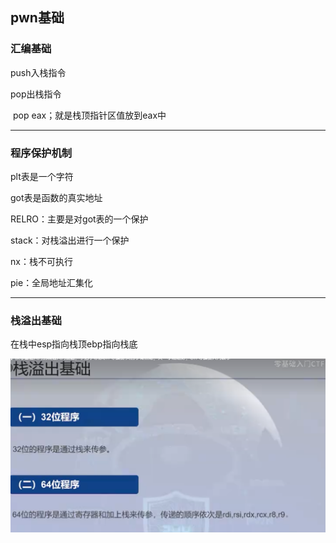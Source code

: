 ## pwn基础

### 汇编基础

push入栈指令

pop出栈指令

​	pop eax；就是栈顶指针区值放到eax中

---

### 程序保护机制

plt表是一个字符

got表是函数的真实地址

RELRO：主要是对got表的一个保护

stack：对栈溢出进行一个保护

nx：栈不可执行

pie：全局地址汇集化

---

### 栈溢出基础

在栈中esp指向栈顶ebp指向栈底

![image-20241130105002669](./图片/image-20241130105002669.png)